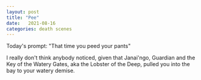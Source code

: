 ```yaml
---
layout: post
title: "Pee"
date:   2021-08-16
categories: death scenes
---
```

Today's prompt: "That time you peed your pants"

I really don't think anybody noticed, given that Janai'ngo, Guardian and the Key of the Watery Gates, aka the Lobster of the Deep, pulled you into the bay to your watery demise.

